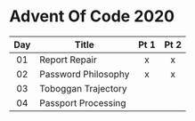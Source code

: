 # Advent Of Code 2020

|  Day  | Title               | Pt 1  | Pt 2  |
| :---: | ------------------- | :---: | :---: |
|  01   | Report Repair       |   x   |   x   |
|  02   | Password Philosophy |   x   |   x   |
|  03   | Toboggan Trajectory |       |       |
|  04   | Passport Processing |       |       |

